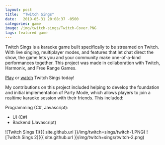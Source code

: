 ```yaml
---
layout: post
title:  "Twitch Sings"
date:   2019-05-31 20:08:37 -0500
categories: game
image: /img/twitch-sings/Twitch-Cover.PNG
tags: featured game
---
```

Twitch Sings is a karaoke game built specifically to be streamed on Twitch. With live singing, multiplayer modes, and features that let chat direct the show, the game lets you and your community make one-of-a-kind performances together. This project was made in collaboration with Twitch, Harmonix, and Free Range Games.

[Play](https://www.twitch.tv/sings/en-gb/download/) or [watch](https://www.twitch.tv/directory/game/Twitch%20Sings) Twitch Sings today!



My contributions on this project included helping to develop the foundation and initial implementation of Party Mode, which allows players to join a realtime karaoke session with their friends. This included:

Programming (C#, Javascript):
* UI (C#)
* Backend (Javascript)

![Twitch Sings 1]({{ site.github.url }}/img/twitch=sings/twitch-1.PNG)
![Twitch Sings 2]({{ site.github.url }}/img/twitch=sings/twitch-2.png)
